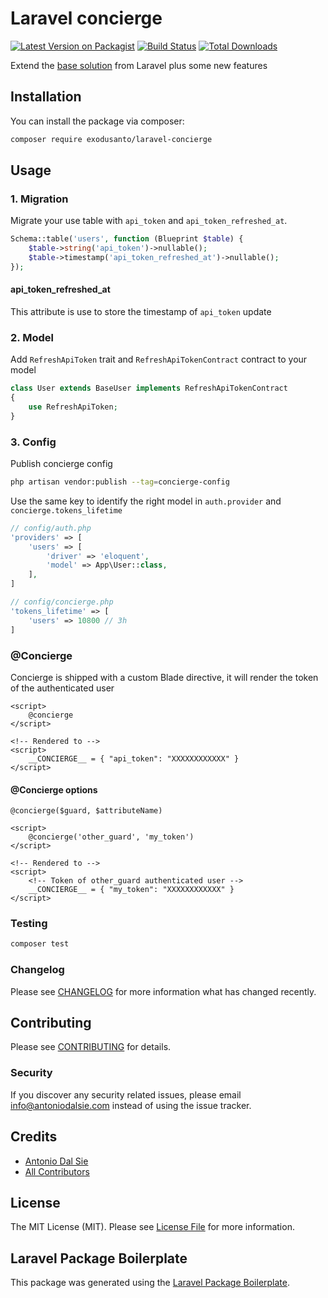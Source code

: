 # Laravel concierge

[![Latest Version on Packagist](https://img.shields.io/packagist/v/exodusanto/laravel-concierge.svg?style=flat-square)](https://packagist.org/packages/exodusanto/laravel-concierge)
[![Build Status](https://img.shields.io/travis/exodusanto/laravel-concierge/master.svg?style=flat-square)](https://travis-ci.org/exodusanto/laravel-concierge)
[![Total Downloads](https://img.shields.io/packagist/dt/exodusanto/laravel-concierge.svg?style=flat-square)](https://packagist.org/packages/exodusanto/laravel-concierge)

Extend the [base solution](https://laravel.com/docs/6.x/api-authentication) from Laravel plus some new features

## Installation

You can install the package via composer:

```bash
composer require exodusanto/laravel-concierge
```

## Usage

### 1. Migration
Migrate your use table with `api_token` and `api_token_refreshed_at`.

``` php
Schema::table('users', function (Blueprint $table) {
    $table->string('api_token')->nullable();
    $table->timestamp('api_token_refreshed_at')->nullable();
});
```

#### api_token_refreshed_at
This attribute is use to store the timestamp of `api_token` update

### 2. Model
Add `RefreshApiToken` trait and `RefreshApiTokenContract` contract to your model
``` php
class User extends BaseUser implements RefreshApiTokenContract
{
    use RefreshApiToken;
}
```

### 3. Config

Publish concierge config
```bash
php artisan vendor:publish --tag=concierge-config
```

Use the same key to identify the right model in `auth.provider` and `concierge.tokens_lifetime`
``` php
// config/auth.php
'providers' => [
    'users' => [
        'driver' => 'eloquent',
        'model' => App\User::class,
    ],
]

// config/concierge.php
'tokens_lifetime' => [
    'users' => 10800 // 3h
]
```

### @Concierge

Concierge is shipped with a custom Blade directive, it will render the token of the authenticated user
``` twig
<script>
    @concierge
</script>

<!-- Rendered to -->
<script>
    __CONCIERGE__ = { "api_token": "XXXXXXXXXXXX" }
</script>
```

#### @Concierge options
`@concierge($guard, $attributeName)`
``` twig
<script>
    @concierge('other_guard', 'my_token')
</script>

<!-- Rendered to -->
<script>
    <!-- Token of other_guard authenticated user -->
    __CONCIERGE__ = { "my_token": "XXXXXXXXXXXX" }
</script>
```


### Testing

``` bash
composer test
```

### Changelog

Please see [CHANGELOG](CHANGELOG.md) for more information what has changed recently.

## Contributing

Please see [CONTRIBUTING](CONTRIBUTING.md) for details.

### Security

If you discover any security related issues, please email info@antoniodalsie.com instead of using the issue tracker.

## Credits

- [Antonio Dal Sie](https://github.com/exodusanto)
- [All Contributors](../../contributors)

## License

The MIT License (MIT). Please see [License File](LICENSE.md) for more information.

## Laravel Package Boilerplate

This package was generated using the [Laravel Package Boilerplate](https://laravelpackageboilerplate.com).
